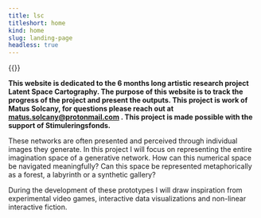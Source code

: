 ```yaml
---
title: lsc
titleshort: home
kind: home
slug: landing-page
headless: true
---
```


{{<imghp hpage="/headless_project" src="image/lsc_map.jpg" alt="b">}}

**This website is dedicated to the 6 months long artistic research project Latent Space Cartography. The purpose of this website is to track the progress of the project and present the outputs. This project is work of Matus Solcany, for questions please reach out at matus.solcany@protonmail.com . This project is made possible with the support of Stimuleringsfonds.**

These networks are often presented and perceived through individual images they generate. In this project I will focus on representing the entire imagination space of a generative network. How can this numerical space be navigated meaningfully? Can this space be represented metaphorically as a forest, a labyrinth or a synthetic gallery?

During the development of these prototypes I will draw inspiration from experimental video games, interactive data visualizations and non-linear interactive fiction.

 
